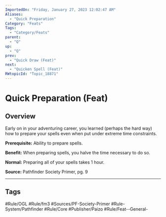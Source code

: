 ```yaml
---
ImportedOn: "Friday, January 27, 2023 12:02:47 AM"
Aliases:
  - "Quick Preparation"
Category: "Feats"
Tags:
  - "Category/Feats"
parent:
  - "Q"
up:
  - "Q"
prev:
  - "Quick Draw (Feat)"
next:
  - "Quicken Spell (Feat)"
RWtopicId: "Topic_18871"
---
```

# Quick Preparation (Feat)
## Overview
Early on in your adventuring career, you learned (perhaps the hard way) how to prepare your spells even when put under extreme time constraints.

**Prerequisite:** Ability to prepare spells.

**Benefit:** When preparing spells, you halve the time necessary to do so.

**Normal:** Preparing all of your spells takes 1 hour.

**Source:** Pathfinder Society Primer, pg. 9


---
## Tags
#Rule/OGL #Rule/fm3 #Sources/PF-Society-Primer #Rule-System/Pathfinder #Rule/Core #Publisher/Paizo #Rule/Feat--General-

